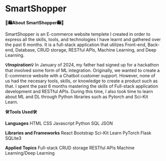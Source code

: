 # SmartShopper

**🧠🛍️About SmartShopper🛍️🧠**

SmartShopper is an E-commerce website templete I created in order to express all the skills, tools, and technologies I have learnt and gathered over the past 6 months. It is a full-stack application that utilizes Front-end, Back-end, Database, CRUD storage, RESTful APIs, Machine Learning, and Deep Learning.

**💡Inspiration💡**
In January of 2024, my father had signed up for a hackathon that involved some form of ML integration. Originally, we wanted to create a E-commerce website with a Chatbot customer support. However, none of us had the necesary tools, skills, or knowledge to create a product such as that. I spent the past 6 months mastering the skills of Full-stack application development and RESTful APIs. During this time, I also took time to learn about ML and DL through Python libraries such as Pytorch and Sci-Kit Learn.

**🛠️Tools Used🛠️**

**Languages**
HTML
CSS
Javascript
Python
SQL
JSON

**Libraries and Frameworks** 
React
Bootstrap
Sci-Kit Learn
PyTorch
Flask
SQLite3

**Applied Topics** 
Full-stack
CRUD storage
RESTful APIs
Machine Learning/Deep Learning
